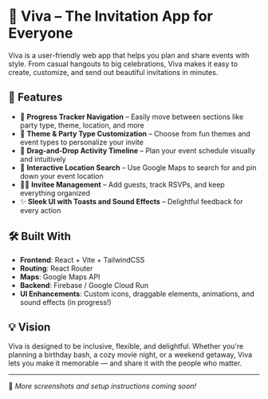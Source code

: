 # 🎉 Viva – The Invitation App for Everyone

Viva is a user-friendly web app that helps you plan and share events with style. From casual hangouts to big celebrations, Viva makes it easy to create, customize, and send out beautiful invitations in minutes.

## 🚀 Features

- 🧭 **Progress Tracker Navigation** – Easily move between sections like party type, theme, location, and more
- 🎨 **Theme & Party Type Customization** – Choose from fun themes and event types to personalize your invite
- 📅 **Drag-and-Drop Activity Timeline** – Plan your event schedule visually and intuitively
- 📍 **Interactive Location Search** – Use Google Maps to search for and pin down your event location
- 👯‍♀️ **Invitee Management** – Add guests, track RSVPs, and keep everything organized
- ✨ **Sleek UI with Toasts and Sound Effects** – Delightful feedback for every action

## 🛠️ Built With

- **Frontend**: React + Vite + TailwindCSS  
- **Routing**: React Router  
- **Maps**: Google Maps API  
- **Backend**: Firebase / Google Cloud Run  
- **UI Enhancements**: Custom icons, draggable elements, animations, and sound effects (in progress!)

## 💡 Vision

Viva is designed to be inclusive, flexible, and delightful. Whether you're planning a birthday bash, a cozy movie night, or a weekend getaway, Viva lets you make it memorable — and share it with the people who matter.

---

📸 *More screenshots and setup instructions coming soon!*
